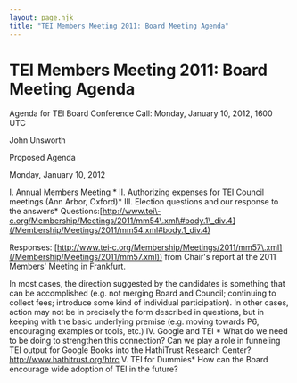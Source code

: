 ```yaml
---
layout: page.njk
title: "TEI Members Meeting 2011: Board Meeting Agenda"
---
```

# TEI Members Meeting 2011: Board Meeting Agenda







Agenda for TEI Board Conference Call: Monday, January 10,
 2012, 1600 UTC

John Unsworth



 Proposed Agenda
 
 
 Monday, January 10, 2012
 
 I. Annual Members Meeting * 
II. Authorizing expenses for TEI Council meetings (Ann Arbor,
 Oxford)* 
III. Election questions and our response to the answers* Questions:[http://www.tei\-c.org/Membership/Meetings/2011/mm54\.xml\#body.1\_div.4](/Membership/Meetings/2011/mm54.xml#body.1_div.4)



Responses: [http://www.tei‐c.org/Membership/Meetings/2011/mm57\.xml](/Membership/Meetings/2011/mm57.xml))
 from Chair's report at the 2011 Members' Meeting in Frankfurt.


In most cases, the direction suggested by the candidates is something
 that can be accomplished (e.g. not merging Board and Council;
 continuing to collect fees; introduce some kind of individual
 participation). In other cases, action may not be in precisely the
 form described in questions, but in keeping with the basic
 underlying premise (e.g. moving towards P6, encouraging examples or
 tools, etc.)
IV. Google and TEI * What do we need to be doing to strengthen this connection? Can we
 play a role in funneling TEI output for Google Books into the
 HathiTrust Research Center?
 <http://www.hathitrust.org/htrc>
V. TEI for Dummies* How can the Board encourage wide adoption of TEI in the
 future?






